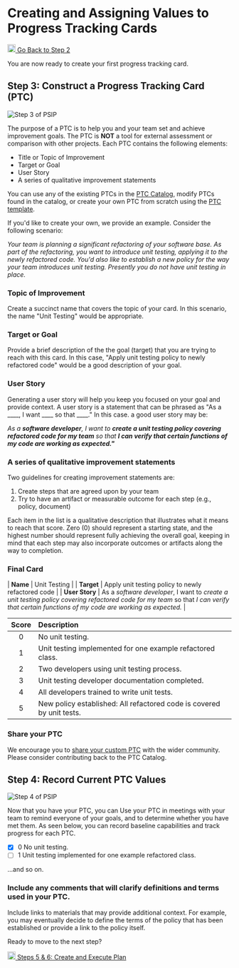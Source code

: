 # Creating and Assigning Values to Progress Tracking Cards

<a href="/practice-guides/pages/how_to_set_goals.html"><img src="/practice-guides/assets/images/back_arrow.png" width="18" /> Go Back to Step 2</a>

You are now ready to create your first progress tracking card.

## Step 3: Construct a Progress Tracking Card (PTC)

![Step 3 of PSIP](/practice-guides/assets/images/Step3Highlight.png)

The purpose of a PTC is to help you and your team set and achieve
improvement goals. The PTC is **NOT** a tool for external assessment or
comparison with other projects. Each PTC contains the following elements:

- Title or Topic of Improvement
- Target or Goal
- User Story
- A series of qualitative improvement statements

You can use any of the existing PTCs in the 
[PTC Catalog](https://bssw-psip.github.io/ptc-catalog), modify PTCs found in
the catalog, or create your own PTC from scratch using the
<a href="/ptc-catalog/catalog/ProgressTrackingCardTemplate.md" download="">PTC template</a>. 

If you'd like to create your own, we provide an example. Consider the following
scenario:

*Your team is planning a significant refactoring of your software base.
As part of the refactoring, you want to introduce unit testing, applying it
to the newly refactored code. You'd also like to establish a new policy
for the way your team introduces unit testing. Presently you do not have
unit testing in place.*

### Topic of Improvement

Create a succinct name that covers the topic of your card.
In this scenario, the name "Unit Testing" would be appropriate. 

### Target or Goal

Provide a brief description of the the goal (target) that you are trying to
reach with this card. In this case,
"Apply unit testing policy to newly refactored code" would be a good
description of your goal.

### User Story

Generating a user story will help you keep you focused on your goal and
provide context. 
A user story is a statement that can be phrased as "As a ____, I want ____ so that ____."
In this case. a good user story may be:

*As a **software developer**, I want to **create a unit testing policy covering
refactored code for my team** so that **I can verify that certain functions of
my code are working as expected."***

### A series of qualitative improvement statements

Two guidelines for creating improvement statements are:

1. Create steps that are agreed upon by your team
2. Try to have an artifact or measurable outcome for each step (e.g., policy,
   document)

Each item in the list is a qualitative description that illustrates
what it means to reach that score. Zero (0) should represent a starting state,
and the highest number should represent fully achieving the overall goal,
keeping in mind that each step may also incorporate outcomes or artifacts
along the way to completion.

### Final Card

| **Name**       | Unit Testing |
| **Target**     | Apply unit testing policy to newly refactored code |
| **User Story** | As a *software developer*, I want to *create a unit testing policy covering refactored code for my team* so that *I can verify that certain functions of my code are working as expected.* |

| Score         | Description |
| :-------------: | :------------- |
| 0 | No unit testing. |
| 1 | Unit testing implemented for one example refactored class. |
| 2 | Two developers using unit testing process. |
| 3 | Unit testing developer documentation completed. |
| 4 | All developers trained to write unit tests. |
| 5 | New policy established: All refactored code is covered by unit tests. |

### Share your PTC

We encourage you to [share your custom PTC](/ptc-catalog/pages/how-to-contribute.html) with the wider community. Please
consider contributing back to the PTC Catalog.

## Step 4: Record Current PTC Values

![Step 4 of PSIP](/practice-guides/assets/images/Step4Highlight.png)

Now that you have your PTC, you can Use your PTC in meetings with your team to
remind everyone of your goals, and to determine whether you have met them.
As seen below, you can record baseline capabilities and track progress
for each PTC.

- [x] 0 	No unit testing.
- [ ] 1 	Unit testing implemented for one example refactored class.

...and so on.

### Include any comments that will clarify definitions and terms used in your PTC. 

Include links to materials that may provide additional context. For example,
you may eventually decide to define the terms of the policy that has been
established or provide a link to the policy itself.


Ready to move to the next step?

<a href="/practice-guides/pages/how_to_execute_plan.html"><img src="/practice-guides/assets/images/forward_arrow.png" width="18" /> Steps 5 & 6: Create and Execute Plan</a>
